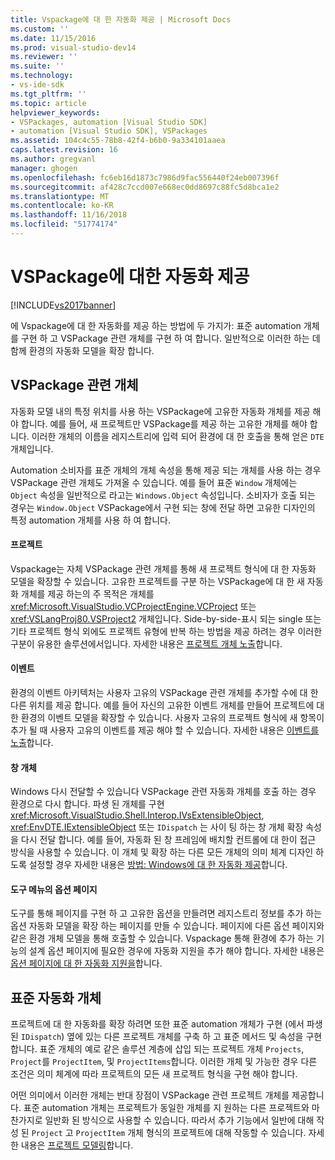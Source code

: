 ```yaml
---
title: Vspackage에 대 한 자동화 제공 | Microsoft Docs
ms.custom: ''
ms.date: 11/15/2016
ms.prod: visual-studio-dev14
ms.reviewer: ''
ms.suite: ''
ms.technology:
- vs-ide-sdk
ms.tgt_pltfrm: ''
ms.topic: article
helpviewer_keywords:
- VSPackages, automation [Visual Studio SDK]
- automation [Visual Studio SDK], VSPackages
ms.assetid: 104c4c55-78b8-42f4-b6b0-9a334101aaea
caps.latest.revision: 16
ms.author: gregvanl
manager: ghogen
ms.openlocfilehash: fc6eb16d1873c7986d9fac556440f24eb007396f
ms.sourcegitcommit: af428c7ccd007e668ec0dd8697c88fc5d8bca1e2
ms.translationtype: MT
ms.contentlocale: ko-KR
ms.lasthandoff: 11/16/2018
ms.locfileid: "51774174"
---
```

# <a name="providing-automation-for-vspackages"></a>VSPackage에 대한 자동화 제공
[!INCLUDE[vs2017banner](../../includes/vs2017banner.md)]

에 Vspackage에 대 한 자동화를 제공 하는 방법에 두 가지가: 표준 automation 개체를 구현 하 고 VSPackage 관련 개체를 구현 하 여 합니다. 일반적으로 이러한 하는 데 함께 환경의 자동화 모델을 확장 합니다.  
  
## <a name="vspackage-specific-objects"></a>VSPackage 관련 개체  
 자동화 모델 내의 특정 위치를 사용 하는 VSPackage에 고유한 자동화 개체를 제공 해야 합니다. 예를 들어, 새 프로젝트만 VSPackage를 제공 하는 고유한 개체를 해야 합니다. 이러한 개체의 이름을 레지스트리에 입력 되어 환경에 대 한 호출을 통해 얻은 `DTE` 개체입니다.  
  
 Automation 소비자를 표준 개체의 개체 속성을 통해 제공 되는 개체를 사용 하는 경우 VSPackage 관련 개체도 가져올 수 있습니다. 예를 들어 표준 `Window` 개체에는 `Object` 속성을 일반적으로 라고는 `Windows.Object` 속성입니다. 소비자가 호출 되는 경우는 `Window.Object` VSPackage에서 구현 되는 창에 전달 하면 고유한 디자인의 특정 automation 개체를 사용 하 여 합니다.  
  
#### <a name="projects"></a>프로젝트  
 Vspackage는 자체 VSPackage 관련 개체를 통해 새 프로젝트 형식에 대 한 자동화 모델을 확장할 수 있습니다. 고유한 프로젝트를 구분 하는 VSPackage에 대 한 새 자동화 개체를 제공 하는의 주 목적은 개체를 <xref:Microsoft.VisualStudio.VCProjectEngine.VCProject> 또는 <xref:VSLangProj80.VSProject2> 개체입니다. Side-by-side-표시 되는 single 또는 기타 프로젝트 형식 외에도 프로젝트 유형에 반복 하는 방법을 제공 하려는 경우 이러한 구분이 유용한 솔루션에서입니다. 자세한 내용은 [프로젝트 개체 노출](../../extensibility/internals/exposing-project-objects.md)합니다.  
  
#### <a name="events"></a>이벤트  
 환경의 이벤트 아키텍처는 사용자 고유의 VSPackage 관련 개체를 추가할 수에 대 한 다른 위치를 제공 합니다. 예를 들어 자신의 고유한 이벤트 개체를 만들어 프로젝트에 대 한 환경의 이벤트 모델을 확장할 수 있습니다. 사용자 고유의 프로젝트 형식에 새 항목이 추가 될 때 사용자 고유의 이벤트를 제공 해야 할 수 있습니다. 자세한 내용은 [이벤트를 노출](../../extensibility/internals/exposing-events-in-the-visual-studio-sdk.md)합니다.  
  
#### <a name="window-objects"></a>창 개체  
 Windows 다시 전달할 수 있습니다 VSPackage 관련 자동화 개체를 호출 하는 경우 환경으로 다시 합니다. 파생 된 개체를 구현 <xref:Microsoft.VisualStudio.Shell.Interop.IVsExtensibleObject>, <xref:EnvDTE.IExtensibleObject> 또는 `IDispatch` 는 사이 팅 하는 창 개체 확장 속성을 다시 전달 합니다. 예를 들어, 자동화 된 창 프레임에 배치할 컨트롤에 대 한이 접근 방식을 사용할 수 있습니다. 이 개체 및 확장 하는 다른 모든 개체의 의미 체계 디자인 하도록 설정할 경우 자세한 내용은 [방법: Windows에 대 한 자동화 제공](../../extensibility/internals/how-to-provide-automation-for-windows.md)합니다.  
  
#### <a name="options-pages-on-the-tools-menu"></a>도구 메뉴의 옵션 페이지  
 도구를 통해 페이지를 구현 하 고 고유한 옵션을 만들려면 레지스트리 정보를 추가 하는 옵션 자동화 모델을 확장 하는 페이지를 만들 수 있습니다. 페이지에 다른 옵션 페이지와 같은 환경 개체 모델을 통해 호출할 수 있습니다. Vspackage 통해 환경에 추가 하는 기능의 설계 옵션 페이지에 필요한 경우에 자동화 지원을 추가 해야 합니다. 자세한 내용은 [옵션 페이지에 대 한 자동화 지원을](../../extensibility/internals/automation-support-for-options-pages.md)합니다.  
  
## <a name="standard-automation-objects"></a>표준 자동화 개체  
 프로젝트에 대 한 자동화를 확장 하려면 또한 표준 automation 개체가 구현 (에서 파생 된 `IDispatch`) 옆에 있는 다른 프로젝트 개체를 구축 하 고 표준 메서드 및 속성을 구현 합니다. 표준 개체의 예로 같은 솔루션 계층에 삽입 되는 프로젝트 개체 `Projects`, `Project`를 `ProjectItem`, 및 `ProjectItems`합니다. 이러한 개체 및 가능한 경우 다른 조건은 의미 체계에 따라 프로젝트의 모든 새 프로젝트 형식을 구현 해야 합니다.  
  
 어떤 의미에서 이러한 개체는 반대 장점이 VSPackage 관련 프로젝트 개체를 제공합니다. 표준 automation 개체는 프로젝트가 동일한 개체를 지 원하는 다른 프로젝트와 마찬가지로 일반화 된 방식으로 사용할 수 있습니다. 따라서 추가 기능에서 일반에 대해 작성 된 `Project` 고 `ProjectItem` 개체 형식의 프로젝트에 대해 작동할 수 있습니다. 자세한 내용은 [프로젝트 모델링](../../extensibility/internals/project-modeling.md)합니다.

